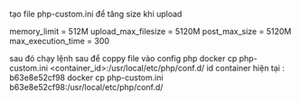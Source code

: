 tạo file php-custom.ini để tăng size khi upload

memory_limit = 512M
upload_max_filesize = 5120M
post_max_size = 5120M
max_execution_time = 300

sau đó chạy lệnh sau để coppy file vào config php
docker cp php-custom.ini <container_id>:/usr/local/etc/php/conf.d/
id container hiện tại : b63e8e52cf98
docker cp php-custom.ini b63e8e52cf98:/usr/local/etc/php/conf.d/

